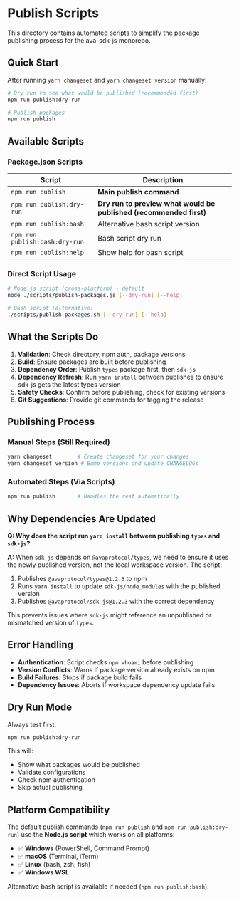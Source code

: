 # Publish Scripts

This directory contains automated scripts to simplify the package publishing process for the ava-sdk-js monorepo.

## Quick Start

After running `yarn changeset` and `yarn changeset version` manually:

```bash
# Dry run to see what would be published (recommended first)
npm run publish:dry-run

# Publish packages
npm run publish
```

## Available Scripts

### Package.json Scripts

| Script | Description |
|--------|-------------|
| `npm run publish` | **Main publish command** |
| `npm run publish:dry-run` | **Dry run to preview what would be published (recommended first)** |
| `npm run publish:bash` | Alternative bash script version |
| `npm run publish:bash:dry-run` | Bash script dry run |
| `npm run publish:help` | Show help for bash script |

### Direct Script Usage

```bash
# Node.js script (cross-platform) - default
node ./scripts/publish-packages.js [--dry-run] [--help]

# Bash script (alternative)  
./scripts/publish-packages.sh [--dry-run] [--help]
```

## What the Scripts Do

1. **Validation**: Check directory, npm auth, package versions
2. **Build**: Ensure packages are built before publishing
3. **Dependency Order**: Publish `types` package first, then `sdk-js`
4. **Dependency Refresh**: Run `yarn install` between publishes to ensure sdk-js gets the latest types version
5. **Safety Checks**: Confirm before publishing, check for existing versions
6. **Git Suggestions**: Provide git commands for tagging the release

## Publishing Process

### Manual Steps (Still Required)
```bash
yarn changeset        # Create changeset for your changes
yarn changeset version # Bump versions and update CHANGELOGs
```

### Automated Steps (Via Scripts)
```bash
npm run publish       # Handles the rest automatically
```

## Why Dependencies Are Updated

**Q: Why does the script run `yarn install` between publishing `types` and `sdk-js`?**

**A:** When `sdk-js` depends on `@avaprotocol/types`, we need to ensure it uses the newly published version, not the local workspace version. The script:

1. Publishes `@avaprotocol/types@1.2.3` to npm
2. Runs `yarn install` to update `sdk-js/node_modules` with the published version
3. Publishes `@avaprotocol/sdk-js@1.2.3` with the correct dependency

This prevents issues where `sdk-js` might reference an unpublished or mismatched version of `types`.

## Error Handling

- **Authentication**: Script checks `npm whoami` before publishing
- **Version Conflicts**: Warns if package version already exists on npm
- **Build Failures**: Stops if package build fails
- **Dependency Issues**: Aborts if workspace dependency update fails

## Dry Run Mode

Always test first:
```bash
npm run publish:dry-run
```

This will:
- Show what packages would be published
- Validate configurations
- Check npm authentication
- Skip actual publishing

## Platform Compatibility

The default publish commands (`npm run publish` and `npm run publish:dry-run`) use the **Node.js script** which works on all platforms:

- ✅ **Windows** (PowerShell, Command Prompt)
- ✅ **macOS** (Terminal, iTerm)  
- ✅ **Linux** (bash, zsh, fish)
- ✅ **Windows WSL**

Alternative bash script is available if needed (`npm run publish:bash`). 